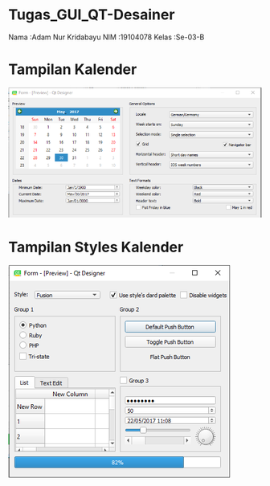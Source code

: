# Tugas_GUI_QT-Desainer
Nama  :Adam Nur Kridabayu
NIM   :19104078
Kelas :Se-03-B

# Tampilan Kalender
<img src = "https://github.com/adamnurk/Tugas_GUI_QT-Desainer/blob/main/tgs1.PNG">

# Tampilan Styles Kalender
<img src = "https://github.com/adamnurk/Tugas_GUI_QT-Desainer/blob/main/tgs2.PNG">
